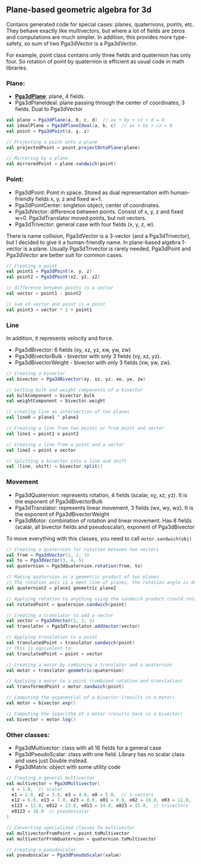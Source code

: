 ## Plane-based geometric algebra for 3d

Contains generated code for special cases: planes, quaternions, points, etc.
They behave exactly like multivectors, but where a lot of fields are zeros and computations are much simpler.
In addition, this provides more type-safety, so sum of two Pga3dVector is a Pga3dVector.

For example, point class contains only three fields and quaternion has only four. So rotation of point by quaternion is
efficient as usual code in math libraries.

### Plane:

* [**Pga3dPlane**](src/main/scala/com/github/kright/pga3d/Pga3dBivector.scala): plane, 4 fields.
* Pga3dPlaneIdeal: plane passing through the center of coordinates, 3 fields. Dual to Pga3dVector

```scala
val plane = Pga3dPlane(a, b, c, d)  // ax + by + cz + d = 0
val idealPlane = Pga3dPlaneIdeal(a, b, c)  // ax + by + cz = 0
val point = Pga3dPoint(x, y, z)

// Projecting a point onto a plane
val projectedPoint = point.projectOntoPlane(plane)

// Mirroring by a plane
val mirroredPoint = plane.sandwich(point)
```

### Point:

* Pga3dPoint: Point in space. Stored as dual representation with human-friendly fields x, y, z and fixed w=1.
* Pga3dPointCenter: singleton object, center of coordinates.
* Pga3dVector: difference between points. Consist of x, y, z and fixed w=0. Pga3dTranslator moved points, but not
  vectors.
* Pga3dTrivector: general case with four fields (x, y, z, w).

There is name collision, Pga3dVector is a 3-vector (and a Pga3dTrivector), but I decided to give it a human-friendly
name. In plane-based algebra 1-vector is a plane. Usually Pga3dTrivector is rarely needed, Pga3dPoint and Pga3dVector
are better suit for common cases.

```scala
// Creating a point
val point1 = Pga3dPoint(x, y, z)
val point2 = Pga3dPoint(x2, y2, z2)

// difference between points is a vector
val vector = point1 - point2

// sum of vector and point is a point
val point3 = vector * 2 + point1
```

### Line

In addition, it represents velocity and force.

* Pga3dBivector: 6 fields (xy, xz, yz, xw, yw, zw)
* Pga3dBivectorBulk - bivector with only 3 fields (xy, xz, yz).
* Pga3dBivectorWeight - bivector with only 3 fields (xw, yw, zw).

```scala
// Creating a bivector
val bivector = Pga3dBivector(xy, xz, yz, xw, yw, zw)

// Getting bulk and weight components of a bivector
val bulkComponent = bivector.bulk
val weightComponent = bivector.weight

// creating line as intersection of two planes
val line0 = plane1 ^ plane2

// Creating a line from two points or from point and vector
val line1 = point1 v point2

// Creating a line from a point and a vector
val line2 = point v vector

// Splitting a bivector into a line and shift
val (line, shift) = bivector.split()
```

### Movement

* Pga3dQuaternion: represents rotation, 4 fields (scalar, xy, xz, yz). It is the exponent of Pga3dBivectorBulk
* Pga3dTranslator: represents linear movement, 3 fields (wx, wy, wz). It is the exponent of Pga3dBivectorWeight
* Pga3dMotor: combination of rotation and linear movement. Has 8 fields (scalar, all bivector fields and pseudoscalar),
  exponent of Pga3dBivector

To move everything with this classes, you need to call `motor.sandwich(obj)`

```scala
// Creating a quaternion for rotation between two vectors
val from = Pga3dVector(1, 2, 3)
val to = Pga3dVector(3, 4, 5)
val quaternion = Pga3dQuaternion.rotation(from, to)

// Making quaternion as a geometric product of two planes 
// The rotation axis is a meet line of planes, the rotation angle is double angle between planes)
val quaternion2 = plane1 geometric plane2

// Applying rotation to anything using the sandwich product (could rotate point, line, plane, quatenrion, etc.)
val rotatedPoint = quaternion.sandwich(point)

// Creating a translator to add a vector
val vector = Pga3dVector(1, 2, 3)
val translator = Pga3dTranslator.addVector(vector)

// Applying translation to a point
val translatedPoint = translator.sandwich(point)
// This is equivalent to:
val translatedPoint = point + vector

// Creating a motor by combining a translator and a quaternion
val motor = translator.geometric(quaternion)

// Applying a motor to a point (combined rotation and translation)
val transformedPoint = motor.sandwich(point)

// Computing the exponential of a bivector (results in a motor)
val motor = bivector.exp()

// Computing the logarithm of a motor (results back in a bivector)
val bivector = motor.log()
```

### Other classes:

* Pga3dMultivector: class with all 16 fields for a general case
* Pga3dPseudoScalar: class with one field. Library has no scalar class and uses just Double instead.
* Pga3dMatrix: object with some utility code

```scala
// Creating a general multivector
val multivector = Pga3dMultivector(
  s = 1.0,  // scalar
  e1 = 2.0, e2 = 3.0, e3 = 4.0, e0 = 5.0,  // 1-vectors
  e12 = 6.0, e13 = 7.0, e23 = 8.0, e01 = 9.0, e02 = 10.0, e03 = 11.0,  // bivectors
  e123 = 12.0, e012 = 13.0, e013 = 14.0, e023 = 15.0,  // trivectors
  e0123 = 16.0  // pseudoscalar
)

// Converting specialized classes to multivector
val multivectorFromPoint = point.toMultivector
val multivectorFromQuaternion = quaternion.toMultivector

// Creating a pseudoscalar
val pseudoscalar = Pga3dPseudoScalar(value)
```